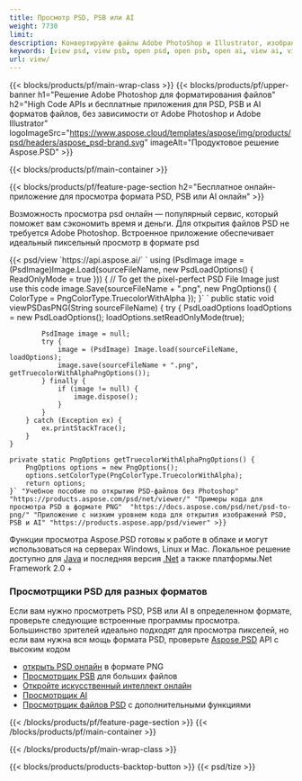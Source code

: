 ```yaml
---
title: Просмотр PSD, PSB или AI
weight: 7730
limit: 
description: Конвертируйте файлы Adobe PhotoShop и Illustrator, изображения и другие форматы
keywords: [view psd, view psb, open psd, open psb, open ai, view ai, view image, open photoshop file, open illustrator file]
url: view/
---
```


{{< blocks/products/pf/main-wrap-class >}}
{{< blocks/products/pf/upper-banner h1="Решение Adobe Photoshop для форматирования файлов" h2="High Code APIs и бесплатные приложения для PSD, PSB и AI форматов файлов, без зависимости от Adobe Photoshop и Adobe Illustrator" logoImageSrc="https://www.aspose.cloud/templates/aspose/img/products/psd/headers/aspose_psd-brand.svg" imageAlt="Продуктовое решение Aspose.PSD" >}}

{{< blocks/products/pf/main-container >}}

{{< blocks/products/pf/feature-page-section h2="Бесплатное онлайн-приложение для просмотра формата PSD, PSB или AI онлайн" >}}
<p>Возможность просмотра psd онлайн — популярный сервис, который поможет вам сэкономить время и деньги. Для открытия файлов PSD не требуется Adobe Photoshop. Встроенное приложение обеспечивает идеальный пиксельный просмотр в формате psd</p>
{{< psd/view `https://api.aspose.ai/` 
`    using (PsdImage image = (PsdImage)Image.Load(sourceFileName, new PsdLoadOptions() { ReadOnlyMode = true }))
    {
        // To get the pixel-perfect PSD File Image just use this code
        image.Save(sourceFileName + ".png",  new PngOptions() {  ColorType = PngColorType.TruecolorWithAlpha });
    }` 
	`    public static void viewPSDasPNG(String sourceFileName) {
        try {
            PsdLoadOptions loadOptions = new PsdLoadOptions();
            loadOptions.setReadOnlyMode(true);
            
            PsdImage image = null;
            try {
                image = (PsdImage) Image.load(sourceFileName, loadOptions);
                image.save(sourceFileName + ".png", getTruecolorWithAlphaPngOptions());
            } finally {
                if (image != null) {
                    image.dispose();
                }
            }
        } catch (Exception ex) {
            ex.printStackTrace();
        }
    }
    
    private static PngOptions getTruecolorWithAlphaPngOptions() {
        PngOptions options = new PngOptions();
        options.setColorType(PngColorType.TruecolorWithAlpha);
        return options;
    }` "Учебное пособие по открытию PSD-файлов без Photoshop" "https://products.aspose.com/psd/net/viewer/" "Примеры кода для просмотра PSD в формате PNG"  "https://docs.aspose.com/psd/net/psd-to-png/" "Приложение с низким уровнем кода для открытия изображений PSD, PSB и AI" "https://products.aspose.app/psd/viewer" >}}
<p>Функции просмотра Aspose.PSD готовы к работе в облаке и могут использоваться на серверах Windows, Linux и Mac. Локальное решение доступно для <a href="https://products.aspose.com/psd/java/">Java</a> и последняя версия <a href="https://products.aspose.com/psd/net/">.Net</a> а также платформы.Net Framework 2.0 +</p>

<h3 class="headingpdleft">Просмотрщики PSD для разных форматов</h3>
<p>Если вам нужно просмотреть PSD, PSB или AI в определенном формате, проверьте следующие встроенные программы просмотра. Большинство зрителей идеально подходят для просмотра пикселей, но если вам нужна вся мощь формата PSD, проверьте <a href="/psd/">Aspose.PSD</a> API с высоким кодом</p>
<ul>
<li><a href="open-psd-online">открыть PSD онлайн</a> в формате PNG</li>
<li><a href="psb">Просмотрщик PSB</a> для больших файлов</li>
<li><a href="open-ai-online">Откройте искусственный интеллект онлайн</a></li>
<li><a href="ai">Просмотрщик AI</a></li>
<li><a href="/psd/view/psd-file-viewer">Просмотрщик файлов PSD</a> с дополнительными функциями</li>
</ul>

{{< /blocks/products/pf/feature-page-section >}}
{{< /blocks/products/pf/main-container >}}


{{< /blocks/products/pf/main-wrap-class >}}

{{< blocks/products/products-backtop-button >}}
{{< psd/tize >}}
